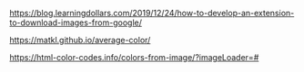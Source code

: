 https://blog.learningdollars.com/2019/12/24/how-to-develop-an-extension-to-download-images-from-google/

https://matkl.github.io/average-color/

https://html-color-codes.info/colors-from-image/?imageLoader=#